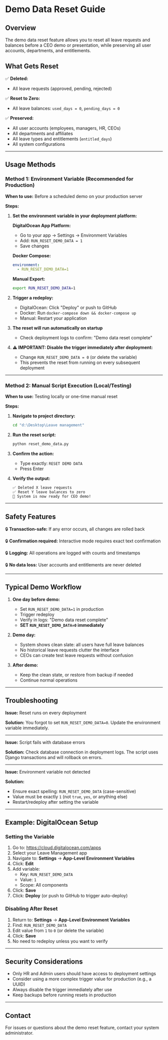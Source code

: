 # Demo Data Reset Guide

## Overview
The demo data reset feature allows you to reset all leave requests and balances before a CEO demo or presentation, while preserving all user accounts, departments, and entitlements.

## What Gets Reset
✅ **Deleted:**
- All leave requests (approved, pending, rejected)

✅ **Reset to Zero:**
- All leave balances: `used_days = 0`, `pending_days = 0`

✅ **Preserved:**
- All user accounts (employees, managers, HR, CEOs)
- All departments and affiliates
- All leave types and entitlements (`entitled_days`)
- All system configurations

---

## Usage Methods

### Method 1: Environment Variable (Recommended for Production)

**When to use:** Before a scheduled demo on your production server

**Steps:**

1. **Set the environment variable in your deployment platform:**
   
   **DigitalOcean App Platform:**
   - Go to your app → Settings → Environment Variables
   - Add: `RUN_RESET_DEMO_DATA = 1`
   - Save changes

   **Docker Compose:**
   ```yaml
   environment:
     - RUN_RESET_DEMO_DATA=1
   ```

   **Manual Export:**
   ```bash
   export RUN_RESET_DEMO_DATA=1
   ```

2. **Trigger a redeploy:**
   - DigitalOcean: Click "Deploy" or push to GitHub
   - Docker: Run `docker-compose down && docker-compose up`
   - Manual: Restart your application

3. **The reset will run automatically on startup**
   - Check deployment logs to confirm: "Demo data reset complete"

4. **⚠️ IMPORTANT: Disable the trigger immediately after deployment:**
   - Change `RUN_RESET_DEMO_DATA = 0` (or delete the variable)
   - This prevents the reset from running on every subsequent deployment

---

### Method 2: Manual Script Execution (Local/Testing)

**When to use:** Testing locally or one-time manual reset

**Steps:**

1. **Navigate to project directory:**
   ```bash
   cd "d:\Desktop\Leave management"
   ```

2. **Run the reset script:**
   ```bash
   python reset_demo_data.py
   ```

3. **Confirm the action:**
   - Type exactly: `RESET DEMO DATA`
   - Press Enter

4. **Verify the output:**
   ```
   ✅ Deleted X leave requests
   ✅ Reset Y leave balances to zero
   🎯 System is now ready for CEO demo!
   ```

---

## Safety Features

🔒 **Transaction-safe:** If any error occurs, all changes are rolled back

🔒 **Confirmation required:** Interactive mode requires exact text confirmation

🔒 **Logging:** All operations are logged with counts and timestamps

🔒 **No data loss:** User accounts and entitlements are never deleted

---

## Typical Demo Workflow

1. **One day before demo:**
   - Set `RUN_RESET_DEMO_DATA=1` in production
   - Trigger redeploy
   - Verify in logs: "Demo data reset complete"
   - **SET `RUN_RESET_DEMO_DATA=0` immediately**

2. **Demo day:**
   - System shows clean slate: all users have full leave balances
   - No historical leave requests clutter the interface
   - CEOs can create test leave requests without confusion

3. **After demo:**
   - Keep the clean state, or restore from backup if needed
   - Continue normal operations

---

## Troubleshooting

**Issue:** Reset runs on every deployment

**Solution:** You forgot to set `RUN_RESET_DEMO_DATA=0`. Update the environment variable immediately.

---

**Issue:** Script fails with database errors

**Solution:** Check database connection in deployment logs. The script uses Django transactions and will rollback on errors.

---

**Issue:** Environment variable not detected

**Solution:** 
- Ensure exact spelling: `RUN_RESET_DEMO_DATA` (case-sensitive)
- Value must be exactly `1` (not `true`, `yes`, or anything else)
- Restart/redeploy after setting the variable

---

## Example: DigitalOcean Setup

### Setting the Variable

1. Go to: https://cloud.digitalocean.com/apps
2. Select your Leave Management app
3. Navigate to: **Settings** → **App-Level Environment Variables**
4. Click: **Edit**
5. Add variable:
   - Key: `RUN_RESET_DEMO_DATA`
   - Value: `1`
   - Scope: All components
6. Click: **Save**
7. Click: **Deploy** (or push to GitHub to trigger auto-deploy)

### Disabling After Reset

1. Return to: **Settings** → **App-Level Environment Variables**
2. Find: `RUN_RESET_DEMO_DATA`
3. Edit value from `1` to `0` (or delete the variable)
4. Click: **Save**
5. No need to redeploy unless you want to verify

---

## Security Considerations

- Only HR and Admin users should have access to deployment settings
- Consider using a more complex trigger value for production (e.g., a UUID)
- Always disable the trigger immediately after use
- Keep backups before running resets in production

---

## Contact

For issues or questions about the demo reset feature, contact your system administrator.
